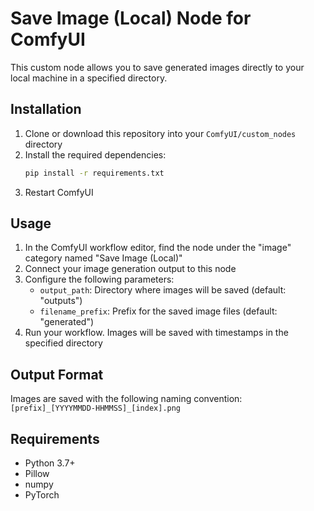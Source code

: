 # Save Image (Local) Node for ComfyUI

This custom node allows you to save generated images directly to your local machine in a specified directory.

## Installation

1. Clone or download this repository into your `ComfyUI/custom_nodes` directory
2. Install the required dependencies:
   ```bash
   pip install -r requirements.txt
   ```
3. Restart ComfyUI

## Usage

1. In the ComfyUI workflow editor, find the node under the "image" category named "Save Image (Local)"
2. Connect your image generation output to this node
3. Configure the following parameters:
   - `output_path`: Directory where images will be saved (default: "outputs")
   - `filename_prefix`: Prefix for the saved image files (default: "generated")
4. Run your workflow. Images will be saved with timestamps in the specified directory

## Output Format

Images are saved with the following naming convention:
`[prefix]_[YYYYMMDD-HHMMSS]_[index].png`

## Requirements

- Python 3.7+
- Pillow
- numpy
- PyTorch